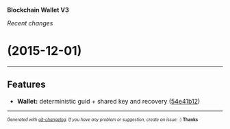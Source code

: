 __Blockchain Wallet V3__

_Recent changes_

#   (2015-12-01)



---

## Features

- **Wallet:** deterministic guid + shared key and recovery
  ([54e41b12](https://github.com/blockchain/My-Wallet-V3/commit/54e41b12b9cb85784430e571715b823fa7db9424))



---
<sub><sup>*Generated with [git-changelog](https://github.com/rafinskipg/git-changelog). If you have any problem or suggestion, create an issue.* :) **Thanks** </sub></sup>